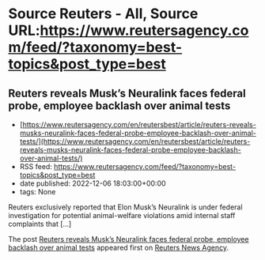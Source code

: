 # Source Reuters - All, Source URL:https://www.reutersagency.com/feed/?taxonomy=best-topics&post_type=best

## Reuters reveals Musk’s Neuralink faces federal probe, employee backlash over animal tests
 - [https://www.reutersagency.com/en/reutersbest/article/reuters-reveals-musks-neuralink-faces-federal-probe-employee-backlash-over-animal-tests/](https://www.reutersagency.com/en/reutersbest/article/reuters-reveals-musks-neuralink-faces-federal-probe-employee-backlash-over-animal-tests/)
 - RSS feed: https://www.reutersagency.com/feed/?taxonomy=best-topics&post_type=best
 - date published: 2022-12-06 18:03:00+00:00
 - tags: None

<p>Reuters exclusively reported that Elon Musk’s Neuralink is under federal investigation for potential animal-welfare violations amid internal staff complaints that [&#8230;]</p>
<p>The post <a href="https://www.reutersagency.com/en/reutersbest/article/reuters-reveals-musks-neuralink-faces-federal-probe-employee-backlash-over-animal-tests/" rel="nofollow">Reuters reveals Musk’s Neuralink faces federal probe, employee backlash over animal tests</a> appeared first on <a href="https://www.reutersagency.com/en/" rel="nofollow">Reuters News Agency</a>.</p>
